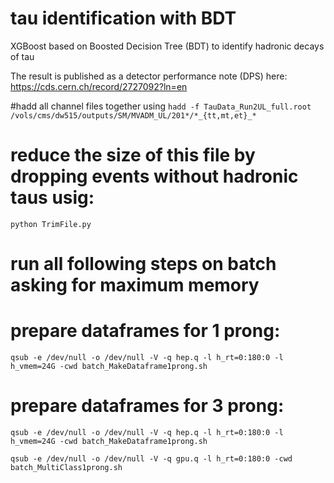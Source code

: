 # tau identification with BDT 

XGBoost based on Boosted Decision Tree (BDT) to identify hadronic decays of tau

The result is published as a detector performance note (DPS) here:
https://cds.cern.ch/record/2727092?ln=en

#hadd all channel files together using 
`hadd -f TauData_Run2UL_full.root /vols/cms/dw515/outputs/SM/MVADM_UL/201*/*_{tt,mt,et}_*`

# reduce the size of this file by dropping events without hadronic taus usig:
`python TrimFile.py`

# run all following steps on batch asking for maximum memory

# prepare dataframes for 1 prong:

`qsub -e /dev/null -o /dev/null -V -q hep.q -l h_rt=0:180:0 -l h_vmem=24G -cwd batch_MakeDataframe1prong.sh`

# prepare dataframes for 3 prong:

`qsub -e /dev/null -o /dev/null -V -q hep.q -l h_rt=0:180:0 -l h_vmem=24G -cwd batch_MakeDataframe1prong.sh`

`qsub -e /dev/null -o /dev/null -V -q gpu.q -l h_rt=0:180:0 -cwd batch_MultiClass1prong.sh`
